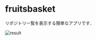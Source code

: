 # fruitsbasket
リポジトリ一覧を表示する簡単なアプリです．

![result](https://github.com/mzkii/fruitsbasket/blob/master/sample.gif)
